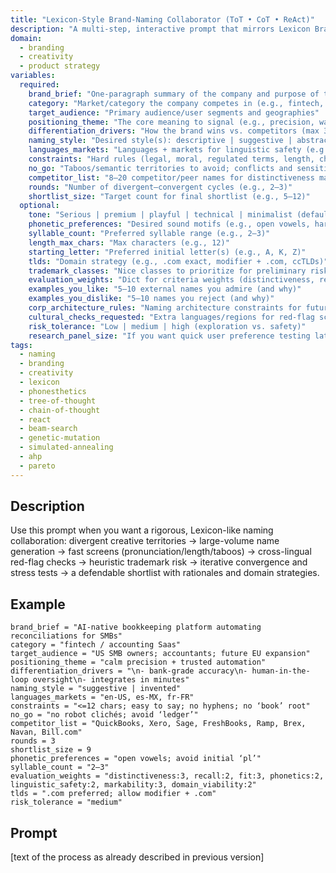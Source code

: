 ```yaml
---
title: "Lexicon-Style Brand-Naming Collaborator (ToT • CoT • ReAct)"
description: "A multi-step, interactive prompt that mirrors Lexicon Branding’s process to co-create distinctive, globally viable company names using advanced reasoning algorithms."
domain:
  - branding
  - creativity
  - product strategy
variables:
  required:
    brand_brief: "One-paragraph summary of the company and purpose of the name"
    category: "Market/category the company competes in (e.g., fintech, CPG, robotics)"
    target_audience: "Primary audience/user segments and geographies"
    positioning_theme: "The core meaning to signal (e.g., precision, warmth, disruption)"
    differentiation_drivers: "How the brand wins vs. competitors (max 3–5 bullets)"
    naming_style: "Desired style(s): descriptive | suggestive | abstract | invented | compound | lexical blend"
    languages_markets: "Languages + markets for linguistic safety (e.g., en-US, es-MX, de-DE, zh-CN)"
    constraints: "Hard rules (legal, moral, regulated terms, length, characters, letters to avoid)"
    no_go: "Taboos/semantic territories to avoid; conflicts and sensitive terms"
    competitor_list: "8–20 competitor/peer names for distinctiveness mapping"
    rounds: "Number of divergent–convergent cycles (e.g., 2–3)"
    shortlist_size: "Target count for final shortlist (e.g., 5–12)"
  optional:
    tone: "Serious | premium | playful | technical | minimalist (default: determined from brief)"
    phonetic_preferences: "Desired sound motifs (e.g., open vowels, hard /k/ or soft /s/)"
    syllable_count: "Preferred syllable range (e.g., 2–3)"
    length_max_chars: "Max characters (e.g., 12)"
    starting_letter: "Preferred initial letter(s) (e.g., A, K, Z)"
    tlds: "Domain strategy (e.g., .com exact, modifier + .com, ccTLDs)"
    trademark_classes: "Nice classes to prioritize for preliminary risk heuristics"
    evaluation_weights: "Dict for criteria weights (distinctiveness, recall, fit, phonetics, linguistic_safety, markability, domain_viability)"
    examples_you_like: "5–10 external names you admire (and why)"
    examples_you_dislike: "5–10 names you reject (and why)"
    corp_architecture_rules: "Naming architecture constraints for future families/sub-brands"
    cultural_checks_requested: "Extra languages/regions for red-flag scan"
    risk_tolerance: "Low | medium | high (exploration vs. safety)"
    research_panel_size: "If you want quick user preference testing later"
tags:
  - naming
  - branding
  - creativity
  - lexicon
  - phonesthetics
  - tree-of-thought
  - chain-of-thought
  - react
  - beam-search
  - genetic-mutation
  - simulated-annealing
  - ahp
  - pareto
---
```


## Description
Use this prompt when you want a rigorous, Lexicon-like naming collaboration: divergent creative territories → large-volume name generation → fast screens (pronunciation/length/taboos) → cross-lingual red-flag checks → heuristic trademark risk → iterative convergence and stress tests → a defendable shortlist with rationales and domain strategies.

## Example
```
brand_brief = "AI-native bookkeeping platform automating reconciliations for SMBs"
category = "fintech / accounting Saas"
target_audience = "US SMB owners; accountants; future EU expansion"
positioning_theme = "calm precision + trusted automation"
differentiation_drivers = "\n- bank-grade accuracy\n- human-in-the-loop oversight\n- integrates in minutes"
naming_style = "suggestive | invented"
languages_markets = "en-US, es-MX, fr-FR"
constraints = "<=12 chars; easy to say; no hyphens; no ‘book’ root"
no_go = "no robot clichés; avoid ‘ledger’"
competitor_list = "QuickBooks, Xero, Sage, FreshBooks, Ramp, Brex, Navan, Bill.com"
rounds = 3
shortlist_size = 9
phonetic_preferences = "open vowels; avoid initial ‘pl’"
syllable_count = "2–3"
evaluation_weights = "distinctiveness:3, recall:2, fit:3, phonetics:2, linguistic_safety:2, markability:3, domain_viability:2"
tlds = ".com preferred; allow modifier + .com"
risk_tolerance = "medium"
```

## Prompt
[text of the process as already described in previous version]
